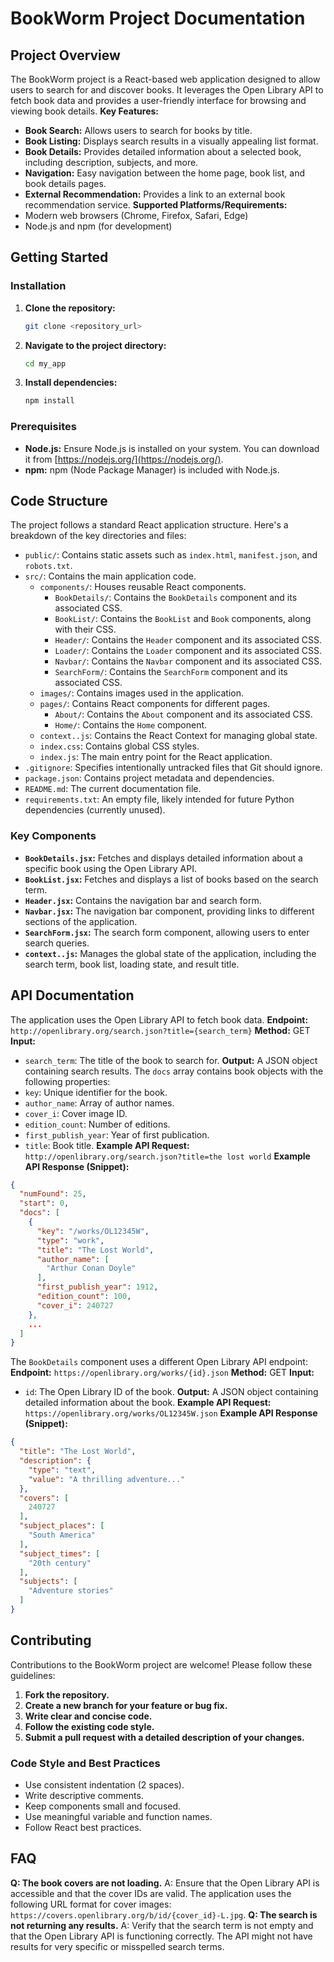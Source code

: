 # BookWorm Project Documentation
## Project Overview
The BookWorm project is a React-based web application designed to allow users to search for and discover books. It leverages the Open Library API to fetch book data and provides a user-friendly interface for browsing and viewing book details.
**Key Features:**
*   **Book Search:** Allows users to search for books by title.
*   **Book Listing:** Displays search results in a visually appealing list format.
*   **Book Details:** Provides detailed information about a selected book, including description, subjects, and more.
*   **Navigation:** Easy navigation between the home page, book list, and book details pages.
*   **External Recommendation:** Provides a link to an external book recommendation service.
**Supported Platforms/Requirements:**
*   Modern web browsers (Chrome, Firefox, Safari, Edge)
*   Node.js and npm (for development)
## Getting Started
### Installation
1.  **Clone the repository:**
    ```bash
    git clone <repository_url>
    ```
    
2.  **Navigate to the project directory:**
    ```bash
    cd my_app
    ```
    
3.  **Install dependencies:**
    ```bash
    npm install
    ```
    
### Prerequisites
*   **Node.js:** Ensure Node.js is installed on your system. You can download it from [https://nodejs.org/](https://nodejs.org/).
*   **npm:** npm (Node Package Manager) is included with Node.js.
## Code Structure
The project follows a standard React application structure. Here's a breakdown of the key directories and files:
*   `public/`: Contains static assets such as `index.html`, `manifest.json`, and `robots.txt`.
*   `src/`: Contains the main application code.
    *   `components/`: Houses reusable React components.
        *   `BookDetails/`: Contains the `BookDetails` component and its associated CSS.
        *   `BookList/`: Contains the `BookList` and `Book` components, along with their CSS.
        *   `Header/`: Contains the `Header` component and its associated CSS.
        *   `Loader/`: Contains the `Loader` component and its associated CSS.
        *   `Navbar/`: Contains the `Navbar` component and its associated CSS.
        *   `SearchForm/`: Contains the `SearchForm` component and its associated CSS.
    *   `images/`: Contains images used in the application.
    *   `pages/`: Contains React components for different pages.
        *   `About/`: Contains the `About` component and its associated CSS.
        *   `Home/`: Contains the `Home` component.
    *   `context..js`: Contains the React Context for managing global state.
    *   `index.css`: Contains global CSS styles.
    *   `index.js`: The main entry point for the React application.
*   `.gitignore`: Specifies intentionally untracked files that Git should ignore.
*   `package.json`: Contains project metadata and dependencies.
*   `README.md`: The current documentation file.
*   `requirements.txt`: An empty file, likely intended for future Python dependencies (currently unused).
### Key Components
*   **`BookDetails.jsx`:** Fetches and displays detailed information about a specific book using the Open Library API.
*   **`BookList.jsx`:** Fetches and displays a list of books based on the search term.
*   **`Header.jsx`:** Contains the navigation bar and search form.
*   **`Navbar.jsx`:**  The navigation bar component, providing links to different sections of the application.
*   **`SearchForm.jsx`:**  The search form component, allowing users to enter search queries.
*   **`context..js`:** Manages the global state of the application, including the search term, book list, loading state, and result title.
## API Documentation
The application uses the Open Library API to fetch book data.
**Endpoint:**
`http://openlibrary.org/search.json?title={search_term}`
**Method:**
GET
**Input:**
*   `search_term`: The title of the book to search for.
**Output:**
A JSON object containing search results. The `docs` array contains book objects with the following properties:
*   `key`: Unique identifier for the book.
*   `author_name`: Array of author names.
*   `cover_i`: Cover image ID.
*   `edition_count`: Number of editions.
*   `first_publish_year`: Year of first publication.
*   `title`: Book title.
**Example API Request:**
`http://openlibrary.org/search.json?title=the lost world`
**Example API Response (Snippet):**
```json
{
  "numFound": 25,
  "start": 0,
  "docs": [
    {
      "key": "/works/OL12345W",
      "type": "work",
      "title": "The Lost World",
      "author_name": [
        "Arthur Conan Doyle"
      ],
      "first_publish_year": 1912,
      "edition_count": 100,
      "cover_i": 240727
    },
    ...
  ]
}
```
The `BookDetails` component uses a different Open Library API endpoint:
**Endpoint:**
`https://openlibrary.org/works/{id}.json`
**Method:**
GET
**Input:**
*   `id`: The Open Library ID of the book.
**Output:**
A JSON object containing detailed information about the book.
**Example API Request:**
`https://openlibrary.org/works/OL12345W.json`
**Example API Response (Snippet):**
```json
{
  "title": "The Lost World",
  "description": {
    "type": "text",
    "value": "A thrilling adventure..."
  },
  "covers": [
    240727
  ],
  "subject_places": [
    "South America"
  ],
  "subject_times": [
    "20th century"
  ],
  "subjects": [
    "Adventure stories"
  ]
}
```
## Contributing
Contributions to the BookWorm project are welcome! Please follow these guidelines:
1.  **Fork the repository.**
2.  **Create a new branch for your feature or bug fix.**
3.  **Write clear and concise code.**
4.  **Follow the existing code style.**
5.  **Submit a pull request with a detailed description of your changes.**
### Code Style and Best Practices
*   Use consistent indentation (2 spaces).
*   Write descriptive comments.
*   Keep components small and focused.
*   Use meaningful variable and function names.
*   Follow React best practices.
## FAQ
**Q: The book covers are not loading.**
A: Ensure that the Open Library API is accessible and that the cover IDs are valid. The application uses the following URL format for cover images: `https://covers.openlibrary.org/b/id/{cover_id}-L.jpg`.
**Q: The search is not returning any results.**
A: Verify that the search term is not empty and that the Open Library API is functioning correctly. The API might not have results for very specific or misspelled search terms.
